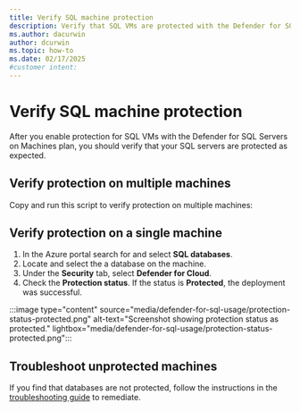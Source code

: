 ```yaml
---
title: Verify SQL machine protection
description: Verify that SQL VMs are protected with the Defender for SQL Servers on Machines plan as expected.
ms.author: dacurwin
author: dcurwin
ms.topic: how-to
ms.date: 02/17/2025
#customer intent: 
---
```


# Verify SQL machine protection

After you enable protection for SQL VMs with the Defender for SQL Servers on Machines plan, you should verify that your SQL servers are protected as expected.

## Verify protection on multiple machines

Copy and run this script to verify protection on multiple machines:

## Verify protection on a single machine

1. In the Azure portal search for and select **SQL databases**.
1. Locate and select the a database on the machine.
1. Under the **Security** tab, select **Defender for Cloud**.
1. Check the **Protection status**. If the status is **Protected**, the deployment was successful.

:::image type="content" source="media/defender-for-sql-usage/protection-status-protected.png" alt-text="Screenshot showing protection status as protected." lightbox="media/defender-for-sql-usage/protection-status-protected.png":::

## Troubleshoot unprotected machines

If you find that databases are not protected, follow the instructions in the [troubleshooting guide](troubleshoot-sql-machines-guide.md) to remediate.